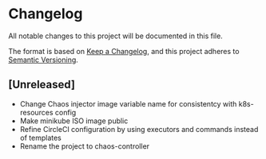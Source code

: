 # Changelog
All notable changes to this project will be documented in this file.

The format is based on [Keep a Changelog](https://keepachangelog.com/en/1.0.0/),
and this project adheres to [Semantic Versioning](https://semver.org/spec/v2.0.0.html).

## [Unreleased]

* Change Chaos injector image variable name for consistentcy with k8s-resources config
* Make minikube ISO image public
* Refine CircleCI configuration by using executors and commands instead of templates
* Rename the project to chaos-controller
